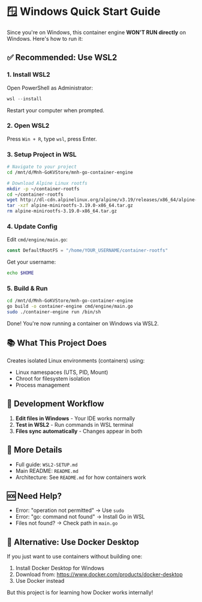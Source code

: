 # 🪟 Windows Quick Start Guide

Since you're on Windows, this container engine **WON'T RUN directly** on Windows. Here's how to run it:

## ✅ Recommended: Use WSL2

### 1. Install WSL2
Open PowerShell as Administrator:
```powershell
wsl --install
```

Restart your computer when prompted.

### 2. Open WSL2
Press `Win + R`, type `wsl`, press Enter.

### 3. Setup Project in WSL

```bash
# Navigate to your project
cd /mnt/d/Mnh-GoKVStore/mnh-go-container-engine

# Download Alpine Linux rootfs
mkdir -p ~/container-rootfs
cd ~/container-rootfs
wget http://dl-cdn.alpinelinux.org/alpine/v3.19/releases/x86_64/alpine-minirootfs-3.19.0-x86_64.tar.gz
tar -xzf alpine-minirootfs-3.19.0-x86_64.tar.gz
rm alpine-minirootfs-3.19.0-x86_64.tar.gz
```

### 4. Update Config

Edit `cmd/engine/main.go`:
```go
const DefaultRootFS = "/home/YOUR_USERNAME/container-rootfs"
```

Get your username:
```bash
echo $HOME
```

### 5. Build & Run

```bash
cd /mnt/d/Mnh-GoKVStore/mnh-go-container-engine
go build -o container-engine cmd/engine/main.go
sudo ./container-engine run /bin/sh
```

Done! You're now running a container on Windows via WSL2.

## 📚 What This Project Does

Creates isolated Linux environments (containers) using:
- Linux namespaces (UTS, PID, Mount)
- Chroot for filesystem isolation
- Process management

## 🔄 Development Workflow

1. **Edit files in Windows** - Your IDE works normally
2. **Test in WSL2** - Run commands in WSL terminal
3. **Files sync automatically** - Changes appear in both

## 📖 More Details

- Full guide: `WSL2-SETUP.md`
- Main README: `README.md`
- Architecture: See `README.md` for how containers work

## 🆘 Need Help?

- Error: "operation not permitted" → Use `sudo`
- Error: "go: command not found" → Install Go in WSL
- Files not found? → Check path in `main.go`

## 🎯 Alternative: Use Docker Desktop

If you just want to use containers without building one:

1. Install Docker Desktop for Windows
2. Download from: https://www.docker.com/products/docker-desktop
3. Use Docker instead

But this project is for learning how Docker works internally!

